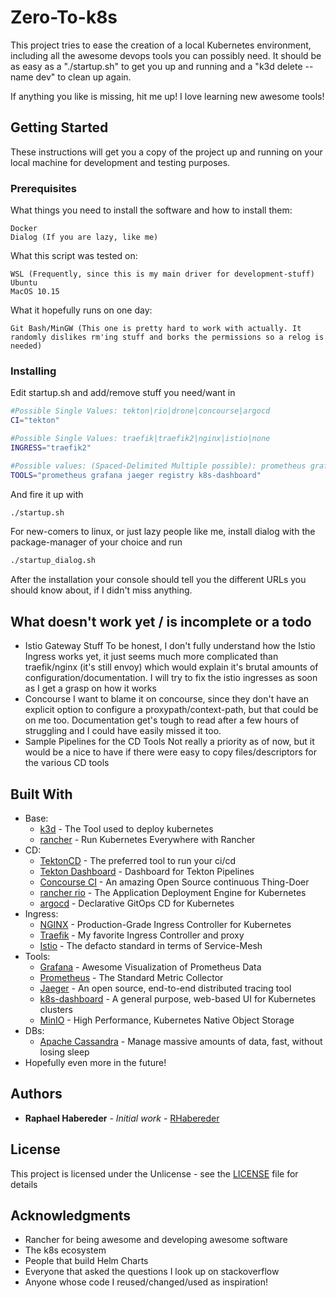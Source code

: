 # Zero-To-k8s

This project tries to ease the creation of a local Kubernetes environment, including all the awesome devops tools you can possibly need. 
It should be as easy as a "./startup.sh" to get you up and running and a "k3d delete --name dev" to clean up again. 

If anything you like is missing, hit me up! I love learning new awesome tools!

## Getting Started

These instructions will get you a copy of the project up and running on your local machine for development and testing purposes. 

### Prerequisites

What things you need to install the software and how to install them:


```none
Docker
Dialog (If you are lazy, like me)
```

What this script was tested on:

```none
WSL (Frequently, since this is my main driver for development-stuff)
Ubuntu
MacOS 10.15
```

What it hopefully runs on one day:

```none
Git Bash/MinGW (This one is pretty hard to work with actually. It randomly dislikes rm'ing stuff and borks the permissions so a relog is needed)
```

### Installing

Edit startup.sh and add/remove stuff you need/want in

```bash
#Possible Single Values: tekton|rio|drone|concourse|argocd
CI="tekton"

#Possible Single Values: traefik|traefik2|nginx|istio|none
INGRESS="traefik2"

#Possible values: (Spaced-Delimited Multiple possible): prometheus grafana jaeger registry k8s-dashboard rio-dashboard istio
TOOLS="prometheus grafana jaeger registry k8s-dashboard"
```

And fire it up with

```bash
./startup.sh
```

For new-comers to linux, or just lazy people like me, install dialog with the package-manager of your choice and run 

```bash
./startup_dialog.sh
```

After the installation your console should tell you the different URLs you should know about, if I didn't miss anything.

## What doesn't work yet / is incomplete or a todo

* Istio Gateway Stuff
    To be honest, I don't fully understand how the Istio Ingress works yet, it just seems much more complicated than traefik/nginx (it's still envoy) which would explain it's brutal amounts of configuration/documentation. 
    I will try to fix the istio ingresses as soon as I get a grasp on how it works
* Concourse
    I want to blame it on concourse, since they don't have an explicit option to configure a proxypath/context-path, but that could be on me too. Documentation get's tough to read after a few hours of struggling and I could have easily missed it too.
* Sample Pipelines for the CD Tools
    Not really a priority as of now, but it would be a nice to have if there were easy to copy files/descriptors for the various CD tools

## Built With

* Base:
  * [k3d](https://github.com/rancher/k3d) - The Tool used to deploy kubernetes
  * [rancher](https://rancher.com/) - Run Kubernetes Everywhere with Rancher
* CD:
  * [TektonCD](https://github.com/tektoncd/pipeline) - The preferred tool to run your ci/cd
  * [Tekton Dashboard](https://github.com/tektoncd/dashboard) - Dashboard for Tekton Pipelines
  * [Concourse CI](https://concourse-ci.org/) - An amazing Open Source continuous Thing-Doer
  * [rancher rio](https://rio.io/) - The Application Deployment Engine for Kubernetes
  * [argocd](https://argoproj.github.io/argo-cd/) - Declarative GitOps CD for Kubernetes
* Ingress:
  * [NGINX](https://www.nginx.com/products/nginx/kubernetes-ingress-controller/) - Production-Grade Ingress Controller for Kubernetes
  * [Traefik](https://traefik.io/) - My favorite Ingress Controller and proxy
  * [Istio](https://istio.io/) - The defacto standard in terms of Service-Mesh
* Tools:
  * [Grafana](https://maven.apache.org/) - Awesome Visualization of Prometheus Data
  * [Prometheus](https://prometheus.io/) - The Standard Metric Collector
  * [Jaeger](https://www.jaegertracing.io/) - An open source, end-to-end distributed tracing tool
  * [k8s-dashboard](https://github.com/kubernetes/dashboard) - A general purpose, web-based UI for Kubernetes clusters
  * [MinIO](https://min.io/) - High Performance, Kubernetes Native Object Storage
* DBs:
  * [Apache Cassandra](https://cassandra.apache.org/) -  Manage massive amounts of data, fast, without losing sleep
* Hopefully even more in the future!

## Authors

* **Raphael Habereder** - *Initial work* - [RHabereder](https://github.com/RHabereder)

## License

This project is licensed under the Unlicense - see the [LICENSE](LICENSE) file for details

## Acknowledgments

* Rancher for being awesome and developing awesome software
* The k8s ecosystem
* People that build Helm Charts
* Everyone that asked the questions I look up on stackoverflow
* Anyone whose code I reused/changed/used as inspiration!
